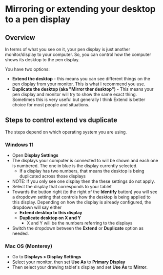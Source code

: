# Mirroring or extending your desktop to a pen display

## Overview

In terms of what you see on it, your pen display is just another monitor/display to your computer. So, you can control how the computer shows its desktop to the pen display.

You have two options:

* **Extend the desktop** - this means you can see different things on the pen display from your monitor. This is what I recommend you use.
* **Duplicate the desktop (aka "Mirror ther desktop")** - This means your pen display and monitor will try to show the same exact thing. Sometimes this is very useful but generally I think Extend is better choice for most people and situations.&#x20;

## Steps to control extend vs duplicate

The steps depend on which operating system you are using.

### Windows 11

* Open **Display Settings**
* The displays your computer is connected to will be shown and each one is numbered. The one in blue is the display currently selected.
  * If a display has two numbers, that means the desktop is being duplicated across those displays
* NOTE: If you only see one display then the these settings do not apply.&#x20;
* Select the display that corresponds to your tablet
* Towards the button right (to the right of the **Identify** button) you will see a dropdown setting that controls how the desktop is being applied to this display. Depending on how the display is already configured, the dropdown will say either
  * **Extend desktop to this display**
  * **Duplicate desktop on X and Y**
    * X and Y will be the numbers referring to the displays
* Switch the dropdown between the **Extend** or **Duplicate** option as needed. &#x20;

### Mac OS (Monterey)

* Go to **Displays > Display Settings**
* Select your monitor, then set **Use As** to **Primary Display**
* Then select your drawing tablet's display and set **Use As** to **Mirror**.
